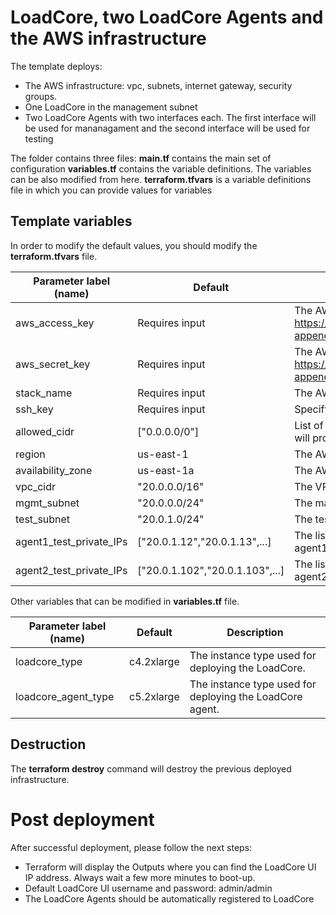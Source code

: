 # LoadCore, two LoadCore Agents and the AWS infrastructure

The template deploys:
- The AWS infrastructure: vpc, subnets, internet gateway, security groups.
- One LoadCore in the management subnet
- Two LoadCore Agents with two interfaces each. The first interface will be used for mananagament and the second interface will be used for testing

The folder contains three files:
**main.tf** contains the main set of configuration
**variables.tf** contains the variable definitions. The variables can be also modified from here.
**terraform.tfvars** is a variable definitions file in which you can provide values for variables

## Template variables
In order to modify the default values, you should modify the **terraform.tfvars** file.

| **Parameter label (name)**                  | **Default**            | **Description**  |
| ----------------------- | ----------------- | ----- |
| aws_access_key | Requires input | The AWS access key must be obtained using following specification https://docs.aws.amazon.com/powershell/latest/userguide/pstools-appendix-sign-up.html. |
| aws_secret_key  | Requires input | The AWS secret key must be obtained using following specification https://docs.aws.amazon.com/powershell/latest/userguide/pstools-appendix-sign-up.html. |
| stack_name | Requires input |The AWS stack name. |
| ssh_key | Requires input | Specify an existing AWS SSH key name. |
| allowed_cidr | ["0.0.0.0/0"] |List of ip allowed to access the deployed machines. Default value will provide access to everyone from the internet. |
| region            | us-east-1   | The AWS region for deployment. |
| availability_zone      | us-east-1a       | The AWS availability zone for deployment. |
| vpc_cidr      | "20.0.0.0/16"      | The VPC CIDR. |
| mgmt_subnet      | "20.0.0.0/24"      | The management CIDR. |
| test_subnet      | "20.0.1.0/24"      | The test CIDR. |
| agent1_test_private_IPs | ["20.0.1.12","20.0.1.13",...] | The list of private IPs to be associated with the test interface on agent1. |
| agent2_test_private_IPs | ["20.0.1.102","20.0.1.103",...] | The list of private IPs to be associated with the test interface on agent2. |


Other variables that can be modified in **variables.tf** file.

| **Parameter label (name)**                  | **Default**            | **Description**  |
| ----------------------- | ----------------- | ----- |
| loadcore_type   | c4.2xlarge   | The instance type used for deploying the LoadCore. |
| loadcore_agent_type    | c5.2xlarge   |The instance type used for deploying the LoadCore agent.  |

## Destruction

The **terraform destroy** command will destroy the previous deployed infrastructure.


# Post deployment
After successful deployment, please follow the next steps:
- Terraform will display the Outputs where you can find the LoadCore UI IP address. Always wait a few more minutes to boot-up.
- Default LoadCore UI username and password: admin/admin
- The LoadCore Agents should be automatically registered to LoadCore
